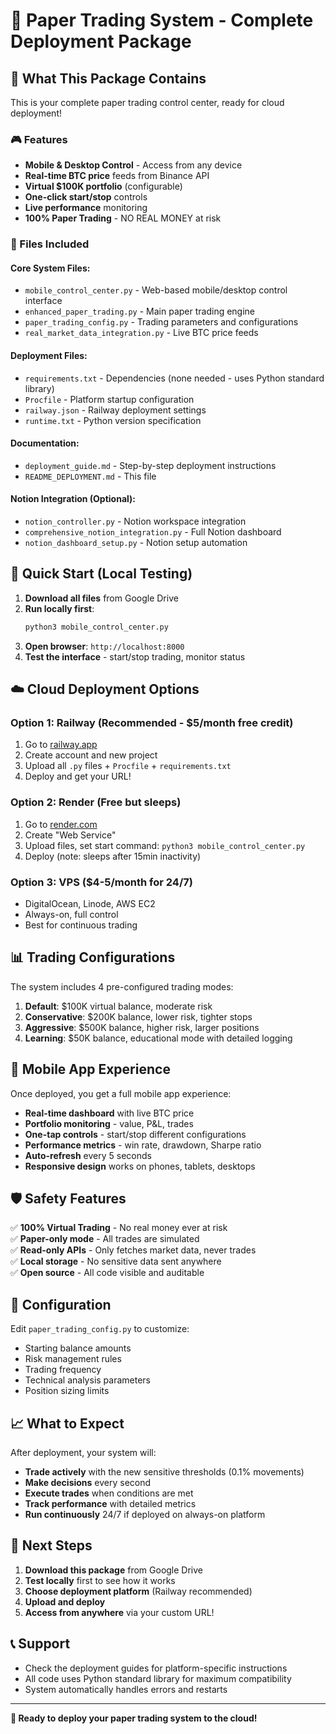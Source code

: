 # 🎯 Paper Trading System - Complete Deployment Package

## 📱 What This Package Contains

This is your complete paper trading control center, ready for cloud deployment!

### 🎮 Features
- **Mobile & Desktop Control** - Access from any device
- **Real-time BTC price** feeds from Binance API  
- **Virtual $100K portfolio** (configurable)
- **One-click start/stop** controls
- **Live performance** monitoring
- **100% Paper Trading** - NO REAL MONEY at risk

### 📁 Files Included

#### Core System Files:
- `mobile_control_center.py` - Web-based mobile/desktop control interface
- `enhanced_paper_trading.py` - Main paper trading engine
- `paper_trading_config.py` - Trading parameters and configurations
- `real_market_data_integration.py` - Live BTC price feeds

#### Deployment Files:
- `requirements.txt` - Dependencies (none needed - uses Python standard library)
- `Procfile` - Platform startup configuration
- `railway.json` - Railway deployment settings
- `runtime.txt` - Python version specification

#### Documentation:
- `deployment_guide.md` - Step-by-step deployment instructions
- `README_DEPLOYMENT.md` - This file

#### Notion Integration (Optional):
- `notion_controller.py` - Notion workspace integration
- `comprehensive_notion_integration.py` - Full Notion dashboard
- `notion_dashboard_setup.py` - Notion setup automation

## 🚀 Quick Start (Local Testing)

1. **Download all files** from Google Drive
2. **Run locally first**:
   ```bash
   python3 mobile_control_center.py
   ```
3. **Open browser**: `http://localhost:8000`
4. **Test the interface** - start/stop trading, monitor status

## ☁️ Cloud Deployment Options

### Option 1: Railway (Recommended - $5/month free credit)
1. Go to [railway.app](https://railway.app)
2. Create account and new project
3. Upload all `.py` files + `Procfile` + `requirements.txt`
4. Deploy and get your URL!

### Option 2: Render (Free but sleeps)
1. Go to [render.com](https://render.com)
2. Create "Web Service" 
3. Upload files, set start command: `python3 mobile_control_center.py`
4. Deploy (note: sleeps after 15min inactivity)

### Option 3: VPS ($4-5/month for 24/7)
- DigitalOcean, Linode, AWS EC2
- Always-on, full control
- Best for continuous trading

## 📊 Trading Configurations

The system includes 4 pre-configured trading modes:

1. **Default**: $100K virtual balance, moderate risk
2. **Conservative**: $200K balance, lower risk, tighter stops
3. **Aggressive**: $500K balance, higher risk, larger positions  
4. **Learning**: $50K balance, educational mode with detailed logging

## 📱 Mobile App Experience

Once deployed, you get a full mobile app experience:
- **Real-time dashboard** with live BTC price
- **Portfolio monitoring** - value, P&L, trades
- **One-tap controls** - start/stop different configurations
- **Performance metrics** - win rate, drawdown, Sharpe ratio
- **Auto-refresh** every 5 seconds
- **Responsive design** works on phones, tablets, desktops

## 🛡️ Safety Features

✅ **100% Virtual Trading** - No real money ever at risk  
✅ **Paper-only mode** - All trades are simulated  
✅ **Read-only APIs** - Only fetches market data, never trades  
✅ **Local storage** - No sensitive data sent anywhere  
✅ **Open source** - All code visible and auditable  

## 🔧 Configuration

Edit `paper_trading_config.py` to customize:
- Starting balance amounts
- Risk management rules  
- Trading frequency
- Technical analysis parameters
- Position sizing limits

## 📈 What to Expect

After deployment, your system will:
- **Trade actively** with the new sensitive thresholds (0.1% movements)
- **Make decisions** every second
- **Execute trades** when conditions are met
- **Track performance** with detailed metrics
- **Run continuously** 24/7 if deployed on always-on platform

## 🎯 Next Steps

1. **Download this package** from Google Drive
2. **Test locally** first to see how it works
3. **Choose deployment platform** (Railway recommended)
4. **Upload and deploy**
5. **Access from anywhere** via your custom URL!

## 📞 Support

- Check the deployment guides for platform-specific instructions
- All code uses Python standard library for maximum compatibility
- System automatically handles errors and restarts

---

**🚀 Ready to deploy your paper trading system to the cloud!**